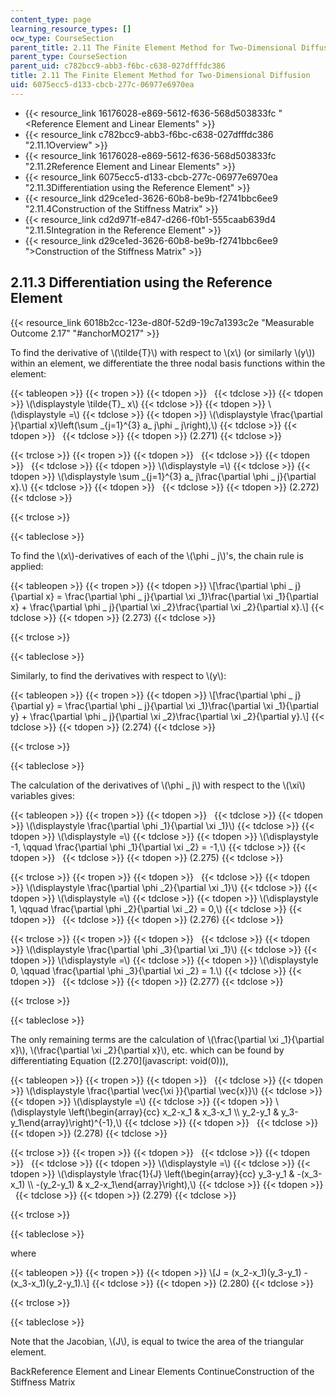 ```yaml
---
content_type: page
learning_resource_types: []
ocw_type: CourseSection
parent_title: 2.11 The Finite Element Method for Two-Dimensional Diffusion
parent_type: CourseSection
parent_uid: c782bcc9-abb3-f6bc-c638-027dfffdc386
title: 2.11 The Finite Element Method for Two-Dimensional Diffusion
uid: 6075ecc5-d133-cbcb-277c-06977e6970ea
---
```


*   {{< resource_link 16176028-e869-5612-f636-568d503833fc "\<Reference Element and Linear Elements" >}}
*   {{< resource_link c782bcc9-abb3-f6bc-c638-027dfffdc386 "2.11.1Overview" >}}
*   {{< resource_link 16176028-e869-5612-f636-568d503833fc "2.11.2Reference Element and Linear Elements" >}}
*   {{< resource_link 6075ecc5-d133-cbcb-277c-06977e6970ea "2.11.3Differentiation using the Reference Element" >}}
*   {{< resource_link d29ce1ed-3626-60b8-be9b-f2741bbc6ee9 "2.11.4Construction of the Stiffness Matrix" >}}
*   {{< resource_link cd2d971f-e847-d266-f0b1-555caab639d4 "2.11.5Integration in the Reference Element" >}}
*   {{< resource_link d29ce1ed-3626-60b8-be9b-f2741bbc6ee9 "\>Construction of the Stiffness Matrix" >}}

2.11.3 Differentiation using the Reference Element
--------------------------------------------------

{{< resource_link 6018b2cc-123e-d80f-52d9-19c7a1393c2e "Measurable Outcome 2.17" "#anchorMO217" >}}

To find the derivative of \\(\\tilde{T}\\) with respect to \\(x\\) (or similarly \\(y\\)) within an element, we differentiate the three nodal basis functions within the element:

{{< tableopen >}}
{{< tropen >}}
{{< tdopen >}}
 
{{< tdclose >}}
{{< tdopen >}}
\\(\\displaystyle \\tilde{T}\_ x\\)
{{< tdclose >}}
{{< tdopen >}}
\\(\\displaystyle =\\)
{{< tdclose >}}
{{< tdopen >}}
\\(\\displaystyle \\frac{\\partial }{\\partial x}\\left(\\sum \_{j=1}^{3} a\_ j\\phi \_ j\\right),\\)
{{< tdclose >}}
{{< tdopen >}}
 
{{< tdclose >}}
{{< tdopen >}}
(2.271)
{{< tdclose >}}

{{< trclose >}}
{{< tropen >}}
{{< tdopen >}}
 
{{< tdclose >}}
{{< tdopen >}}
 
{{< tdclose >}}
{{< tdopen >}}
\\(\\displaystyle =\\)
{{< tdclose >}}
{{< tdopen >}}
\\(\\displaystyle \\sum \_{j=1}^{3} a\_ j\\frac{\\partial \\phi \_ j}{\\partial x}.\\)
{{< tdclose >}}
{{< tdopen >}}
 
{{< tdclose >}}
{{< tdopen >}}
(2.272)
{{< tdclose >}}

{{< trclose >}}

{{< tableclose >}}

To find the \\(x\\)-derivatives of each of the \\(\\phi \_ j\\)'s, the chain rule is applied:

{{< tableopen >}}
{{< tropen >}}
{{< tdopen >}}
\\\[\\frac{\\partial \\phi \_ j}{\\partial x} = \\frac{\\partial \\phi \_ j}{\\partial \\xi \_1}\\frac{\\partial \\xi \_1}{\\partial x} + \\frac{\\partial \\phi \_ j}{\\partial \\xi \_2}\\frac{\\partial \\xi \_2}{\\partial x}.\\\]
{{< tdclose >}}
{{< tdopen >}}
(2.273)
{{< tdclose >}}

{{< trclose >}}

{{< tableclose >}}

Similarly, to find the derivatives with respect to \\(y\\):

{{< tableopen >}}
{{< tropen >}}
{{< tdopen >}}
\\\[\\frac{\\partial \\phi \_ j}{\\partial y} = \\frac{\\partial \\phi \_ j}{\\partial \\xi \_1}\\frac{\\partial \\xi \_1}{\\partial y} + \\frac{\\partial \\phi \_ j}{\\partial \\xi \_2}\\frac{\\partial \\xi \_2}{\\partial y}.\\\]
{{< tdclose >}}
{{< tdopen >}}
(2.274)
{{< tdclose >}}

{{< trclose >}}

{{< tableclose >}}

The calculation of the derivatives of \\(\\phi \_ j\\) with respect to the \\(\\xi\\) variables gives:

{{< tableopen >}}
{{< tropen >}}
{{< tdopen >}}
 
{{< tdclose >}}
{{< tdopen >}}
\\(\\displaystyle \\frac{\\partial \\phi \_1}{\\partial \\xi \_1}\\)
{{< tdclose >}}
{{< tdopen >}}
\\(\\displaystyle =\\)
{{< tdclose >}}
{{< tdopen >}}
\\(\\displaystyle -1, \\qquad \\frac{\\partial \\phi \_1}{\\partial \\xi \_2} = -1,\\)
{{< tdclose >}}
{{< tdopen >}}
 
{{< tdclose >}}
{{< tdopen >}}
(2.275)
{{< tdclose >}}

{{< trclose >}}
{{< tropen >}}
{{< tdopen >}}
 
{{< tdclose >}}
{{< tdopen >}}
\\(\\displaystyle \\frac{\\partial \\phi \_2}{\\partial \\xi \_1}\\)
{{< tdclose >}}
{{< tdopen >}}
\\(\\displaystyle =\\)
{{< tdclose >}}
{{< tdopen >}}
\\(\\displaystyle 1, \\qquad \\frac{\\partial \\phi \_2}{\\partial \\xi \_2} = 0,\\)
{{< tdclose >}}
{{< tdopen >}}
 
{{< tdclose >}}
{{< tdopen >}}
(2.276)
{{< tdclose >}}

{{< trclose >}}
{{< tropen >}}
{{< tdopen >}}
 
{{< tdclose >}}
{{< tdopen >}}
\\(\\displaystyle \\frac{\\partial \\phi \_3}{\\partial \\xi \_1}\\)
{{< tdclose >}}
{{< tdopen >}}
\\(\\displaystyle =\\)
{{< tdclose >}}
{{< tdopen >}}
\\(\\displaystyle 0, \\qquad \\frac{\\partial \\phi \_3}{\\partial \\xi \_2} = 1.\\)
{{< tdclose >}}
{{< tdopen >}}
 
{{< tdclose >}}
{{< tdopen >}}
(2.277)
{{< tdclose >}}

{{< trclose >}}

{{< tableclose >}}

The only remaining terms are the calculation of \\(\\frac{\\partial \\xi \_1}{\\partial x}\\), \\(\\frac{\\partial \\xi \_2}{\\partial x}\\), etc. which can be found by differentiating Equation ([2.270](javascript: void(0))),

{{< tableopen >}}
{{< tropen >}}
{{< tdopen >}}
 
{{< tdclose >}}
{{< tdopen >}}
\\(\\displaystyle \\frac{\\partial \\vec{\\xi }}{\\partial \\vec{x}}\\)
{{< tdclose >}}
{{< tdopen >}}
\\(\\displaystyle =\\)
{{< tdclose >}}
{{< tdopen >}}
\\(\\displaystyle \\left(\\begin{array}{cc} x\_2-x\_1 & x\_3-x\_1 \\\\ y\_2-y\_1 & y\_3-y\_1\\end{array}\\right)^{-1},\\)
{{< tdclose >}}
{{< tdopen >}}
 
{{< tdclose >}}
{{< tdopen >}}
(2.278)
{{< tdclose >}}

{{< trclose >}}
{{< tropen >}}
{{< tdopen >}}
 
{{< tdclose >}}
{{< tdopen >}}
 
{{< tdclose >}}
{{< tdopen >}}
\\(\\displaystyle =\\)
{{< tdclose >}}
{{< tdopen >}}
\\(\\displaystyle \\frac{1}{J} \\left(\\begin{array}{cc} y\_3-y\_1 & -(x\_3-x\_1) \\\\ -(y\_2-y\_1) & x\_2-x\_1\\end{array}\\right),\\)
{{< tdclose >}}
{{< tdopen >}}
 
{{< tdclose >}}
{{< tdopen >}}
(2.279)
{{< tdclose >}}

{{< trclose >}}

{{< tableclose >}}

where

{{< tableopen >}}
{{< tropen >}}
{{< tdopen >}}
\\\[J = (x\_2-x\_1)(y\_3-y\_1) - (x\_3-x\_1)(y\_2-y\_1).\\\]
{{< tdclose >}}
{{< tdopen >}}
(2.280)
{{< tdclose >}}

{{< trclose >}}

{{< tableclose >}}

Note that the Jacobian, \\(J\\), is equal to twice the area of the triangular element.

BackReference Element and Linear Elements ContinueConstruction of the Stiffness Matrix